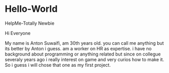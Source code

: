 # Hello-World
HelpMe-Totally Newbie

Hi Everyone

My name is Anton Suwaifi, am 30th years old. you can call me anything but its better by Anton i guess. am a worker on HR as expertise. i have no background about programming or anything related but since on collegue severaly years ago i really interest on game and very curios how to make it. So i guess i will chose that one as my first project.


